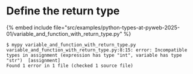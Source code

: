 # Define the return type

{% embed include file="src/examples/python-types-at-pyweb-2025-01/variable_and_function_with_return_type.py" %}

```
$ mypy variable_and_function_with_return_type.py
variable_and_function_with_return_type.py:8:15: error: Incompatible types in assignment (expression has type "int", variable has type "str")  [assignment]
Found 1 error in 1 file (checked 1 source file)
```


